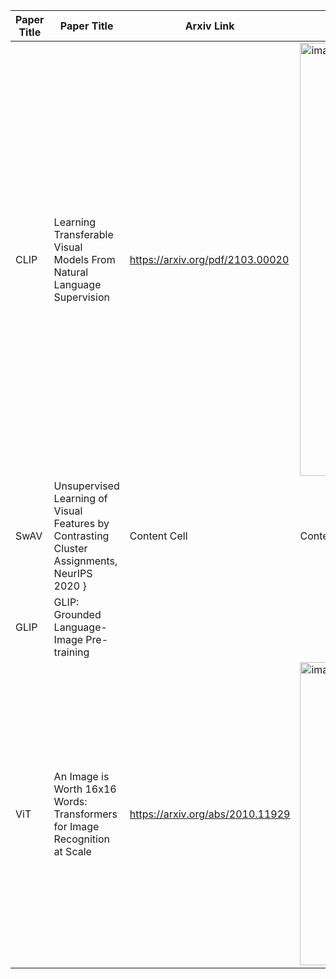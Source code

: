 

| Paper Title  | Paper Title  | Arxiv Link | Arxiv Link |
| ------------- | ------------- | ------------- | ------------- |
| CLIP | Learning Transferable Visual Models From Natural Language Supervision  | https://arxiv.org/pdf/2103.00020  | <img width="1476" height="693" alt="image" src="https://github.com/user-attachments/assets/94e816b8-0ae5-430c-a3f3-e14face7de87" /> |
| SwAV  | Unsupervised Learning of Visual Features by Contrasting Cluster Assignments, NeurIPS 2020 }  | Content Cell  | Content Cell  |
| GLIP | GLIP: Grounded Language-Image Pre-training | | | 
| ViT | An Image is Worth 16x16 Words: Transformers for Image Recognition at Scale |  https://arxiv.org/abs/2010.11929 |  <img width="930" height="485" alt="image" src="https://github.com/user-attachments/assets/68a72106-d156-415f-a48d-abeb49386488" /> |
